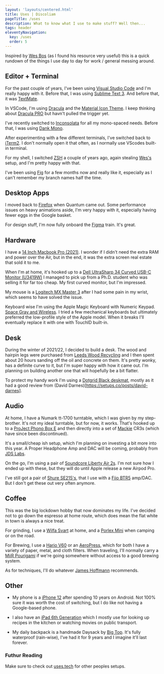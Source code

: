 ```yaml
---
layout: 'layouts/centered.html'
title: Uses | Discoliam
pageTitle: /uses
description: What to know what I use to make stuff? Well then...
tags: header
eleventyNavigation:
  key: /uses
  order: 5
---
```


Inspired by [Wes Bos](https://wesbos.com/uses/) (as I found his resource very useful) this is a quick rundown of the things I use day to day for work / general messing around.

##  Editor + Terminal

For the past couple of years, I've been using [Visual Studio Code](https://code.visualstudio.com/) and I'm really happy with it. Before that, I was using [Sublime Text 3](https://www.sublimetext.com/3). And before that, it was [TextMate](https://macromates.com/).

In VSCode, I'm using [Dracula](https://draculatheme.com/) and the [Material Icon Theme](https://marketplace.visualstudio.com/items?itemName=PKief.material-icon-theme). I keep thinking about [Dracula PRO](https://draculatheme.com/pro) but havn't pulled the trigger yet.

I've recently switched to [Inconsolata](https://fonts.google.com/specimen/Inconsolata) for all my mono-spaced needs. Before that, I was using [Dank Mono](https://dank.sh/).

After experimenting with a few different terminals, I've switched back to [iTerm2](https://iterm2.com/). I don't normally open it that often, as I normally use VScodes built-in terminal.

For my shell, I switched [ZSH](https://ohmyz.sh/) a couple of years ago, again stealing [Wes's](https://github.com/wesbos/Cobalt2-iterm) setup, and I'm pretty happy with that.

I've been using [Fig](https://fig.io/) for a few months now and really like it, especially as I can't remember my branch names half the time.

##  Desktop Apps

I moved back to [Firefox](https://www.mozilla.org/firefox/) when Quantum came out. Some performance issues on heavy animations aside, I'm very happy with it, especially having fewer eggs in the Google basket.

For design stuff, I'm now fully onboard the [Figma](https://www.figma.com) train. It's great.

##  Hardware

I have a [14 Inch Macbook Pro (2021)](https://everymac.com/systems/apple/macbook_pro/specs/macbook-pro-m1-pro-8-core-cpu-14-core-gpu-14-2021-specs.html). I wonder if I didn't need the extra RAM and power over the Air, but in the end, it was the extra screen real estate that sold it to me.

When I'm at home, it's hooked up to a [Dell UltraSharp 34 Curved USB-C Monitor (U3419W)](https://uk.pcmag.com/monitors/121496/dell-ultrasharp-34-curved-usb-c-monitor-u3419w) I managed to pick up from a Ph.D. student who was selling it for far too cheap. My first curved monitor, but I'm impressed.

My mouse is a [Logitech MX Master 3](https://www.logitech.com/en-ca/product/mx-master-3) after I had some pain in my wrist, which seems to have solved the issue.

Keyboard wise I'm using the Apple Magic Keyboard with Numeric Keypad. [Space Gray and Wireless](https://www.apple.com/ca/shop/product/MRMH2LL/A/magic-keyboard-with-numeric-keypad-us-english-space-grey). I tried a few mechanical keyboards but ultimately preferred the low-profile style of the Apple model. When it breaks I'll eventually replace it with one with TouchID built-in.

## Desk
During the winter of 2021/22, I decided to build a desk. The wood and hairpin legs were purchased from [Leeds Wood Recycling](https://www.leedswoodrecycling.co.uk/) and I then spent about 20 hours sanding off the oil and concrete on them. It's pretty wonky, has a definite curve to it, but I'm super happy with how it came out. I'm planning on building another one that will hopefully be a bit flatter.

To protect my handy work I'm using a [Dotgrid Black deskmat](https://www.dotgrid.co/products/vegan-leather-desk-mat-black), mostly as it had a good review from (David Darnes)[https://setups.co/posts/david-darnes].

##  Audio

At home, I have a Numark tt-1700 turntable, which I was given by my step-brother. It's not my ideal turntable, but for now, it works. That's hooked up to a [ProJect Phono Box E](https://www.project-audio.com/en/product/phono-box-e/) and then directly into a set of [Mackie](https://mackie.com/en/products/studio-monitoring/cr-x-series) CR3s (which have since been discontinued).

It's a small/cheap ish setup, which I'm planning on investing a bit more into this year. A Proper Headphone Amp and DAC will be coming, probably from [JDS Labs](https://jdslabs.com/).

On the go, I'm using a pair of [Soundcore Liberty Air 2s](https://uk.soundcore.com/collections/true-wireless/products/a3910). I'm not sure how I ended up with these, but they will do until Apple release a new Airpod Pro.

I've still got a pair of [Shure SE215's](https://www.shure.com/en-GB/products/earphones/se215), that I use with a [Fiio BTR5](https://www.fiio.com/btr5) amp/DAC. But I don't get these out very often anymore.

## Coffee
This was the big lockdown hobby that now dominates my life. I've decided not to go down the espresso at home route, which does mean the flat white in town is always a nice treat.

For grinding, I use a [Wilfa Svart](https://www.wilfa.co.uk/product/kitchen/black-aroma/) at home, and a [Porlex Mini](https://www.porlexgrinders.com/products/porlex-mini-grinder) when camping or on the road.

For Brewing, I use a [Hario V60](https://www.hario.co.uk/products/hario-v60-drip-decanter-pour-over-coffee-maker-700ml) or an [AeroPress](https://aeropress.com/), which for both I have a variety of paper, metal, and cloth filters. When traveling, I'll normally carry a [MiiR Pourigami](https://www.miir.com/collections/pourigami-travel-coffee-system/products/pourigami-portable-travel-coffee-dripper) if we're going somewhere without access to a good brewing system.

As for techniques, I'll do whatever [James Hoffmann](https://www.jameshoffmann.co.uk/) recommends.

## Other

*  My phone is a [iPhone 12](https://www.apple.com/iphone-12/) after spending 10 years on Android. Not 100% sure it was worth the cost of switching, but I do like not having a Google-based phone.

* I also have an [iPad 6th Generation](https://en.wikipedia.org/wiki/IPad_(2018)) which I mostly use for looking up recipes in the kitchen or watching movies on public transport.

* My daily backpack is a handmade Daysack by [Big Top](https://www.instagram.com/bigxtop/). It's fully waterproof (rain-wise), I've had it for 9 years and I imagine it'll last forever.

### Futhur Reading
Make sure to check out [uses.tech](https://uses.tech/) for other peoples setups.